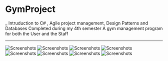 # GymProject
_
Intruduction to C# , Agile project management, Design Patterns and Databases
Completed during my 4th semester
A gym management program for both the User and the Staff
___
![Screenshots](https://user-images.githubusercontent.com/24827920/28065596-f68dc98a-6641-11e7-8d46-2b13672b8866.PNG)
![Screenshots](https://user-images.githubusercontent.com/24827920/28065600-fa505d62-6641-11e7-9a61-d9cbcdeb9a41.PNG)
![Screenshots](https://user-images.githubusercontent.com/24827920/28065601-fb73c896-6641-11e7-8a2f-b07a9c8cef1d.PNG)
![Screenshots](https://user-images.githubusercontent.com/24827920/28065603-fc69cba6-6641-11e7-8e84-e136c1e393b8.PNG)
![Screenshots](https://user-images.githubusercontent.com/24827920/28065604-fd1cd250-6641-11e7-9cd2-0af0a415c3d8.PNG)
![Screenshots](https://user-images.githubusercontent.com/24827920/28065608-ffda254c-6641-11e7-8841-bc6be1d7d32b.PNG)
![Screenshots](https://user-images.githubusercontent.com/24827920/28065609-006c6722-6642-11e7-800c-ffe217244bc1.PNG)
![Screenshots](https://user-images.githubusercontent.com/24827920/28065606-fdf58564-6641-11e7-8130-890f68bb5163.PNG)
